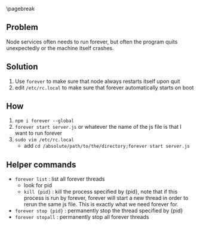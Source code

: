 <!-- forever -->
\pagebreak

Problem <!-- {{{2 -->
-------
Node services often needs to run forever, but often the program quits
unexpectedly or the machine itself crashes.

Solution <!-- {{{2 -->
--------
1. Use `forever` to make sure that node always restarts itself upon quit
2. edit `/etc/rc.local` to make sure that forever automatically starts on boot

How <!-- {{{2 -->
---
1. `npm i forever --global`
2. `forever start server.js` or whatever the name of the js file is that I want to run forever
3. `sudo vim /etc/rc.local`
    - add `cd /absolute/path/to/the/directory;forever start server.js`

Helper commands <!-- {{{2 -->
---------------
- `forever list` : list all forever threads
    - look for pid
    - `kill {pid}` : kill the process specified by {pid}, note that if this
      process is run by forever, forever will start a new thread in order to
      rerun the same js file. This is exactly what we need forever for.
- `forever stop {pid}` : permanently stop the thread specified by {pid}
- `forever stopall` : permanently stop all forever threads
